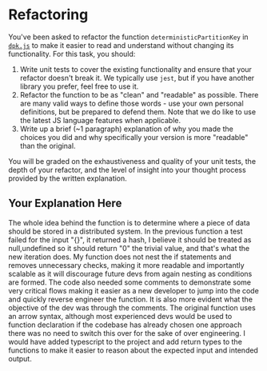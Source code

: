 # Refactoring

You've been asked to refactor the function `deterministicPartitionKey` in [`dpk.js`](dpk.js) to make it easier to read and understand without changing its functionality. For this task, you should:

1. Write unit tests to cover the existing functionality and ensure that your refactor doesn't break it. We typically use `jest`, but if you have another library you prefer, feel free to use it.
2. Refactor the function to be as "clean" and "readable" as possible. There are many valid ways to define those words - use your own personal definitions, but be prepared to defend them. Note that we do like to use the latest JS language features when applicable.
3. Write up a brief (~1 paragraph) explanation of why you made the choices you did and why specifically your version is more "readable" than the original.

You will be graded on the exhaustiveness and quality of your unit tests, the depth of your refactor, and the level of insight into your thought process provided by the written explanation.

## Your Explanation Here

The whole idea behind the function is to determine where a piece of data should be stored in a distributed system. In the previous function a test failed for the input "{}", it returned a hash, I believe it should be treated as null,undefined so it should return "0" the trivial value, and that's what the new iteration does. My function does not nest the if statements and removes unnecessary checks, making it more readable and importantly scalable  as it will discourage future devs from again nesting as conditions are formed. The code also needed some comments to demonstrate some very critical flows making it easier as a new developer to jump into the code and quickly reverse engineer the function. It is also more evident what the objective of the dev was through the comments. The original function uses an arrow syntax, although most experienced devs would be used to function declaration if the codebase has already chosen one approach there was no need to switch this over for the sake of over engineering. I would have added typescript to the project and add return types to the functions to make it easier to reason about the expected input and intended output.